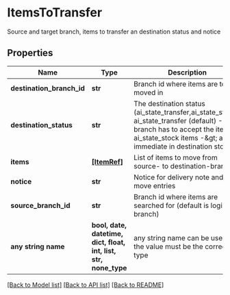 # ItemsToTransfer

Source and target branch, items to transfer an destination status and notice

## Properties
Name | Type | Description | Notes
------------ | ------------- | ------------- | -------------
**destination_branch_id** | **str** | Branch id where items are to be moved in | [optional] 
**destination_status** | **str** | The destination status (ai_state_transfer,ai_state_stock). ai_state_transfer (default) -&amp;gt; branch has to accept the items, ai_state_stock items -&amp;gt; are immediate in destination stock | [optional] 
**items** | [**[ItemRef]**](ItemRef.md) | List of items to move from source- to destination-branch | [optional] 
**notice** | **str** | Notice for delivery note and item move entries | [optional] 
**source_branch_id** | **str** | Branch id where items are searched for (default is login-branch) | [optional] 
**any string name** | **bool, date, datetime, dict, float, int, list, str, none_type** | any string name can be used but the value must be the correct type | [optional]

[[Back to Model list]](../README.md#documentation-for-models) [[Back to API list]](../README.md#documentation-for-api-endpoints) [[Back to README]](../README.md)


